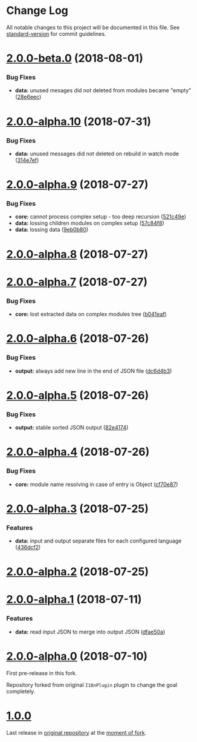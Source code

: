 # Change Log

All notable changes to this project will be documented in this file. See [standard-version](https://github.com/conventional-changelog/standard-version) for commit guidelines.

<a name="2.0.0-beta.0"></a>
# [2.0.0-beta.0](https://github.com/vovan-ve/i18n-yii-extract-webpack-plugin/compare/v2.0.0-alpha.10...v2.0.0-beta.0) (2018-08-01)


### Bug Fixes

* **data:** unused mesages did not deleted from modules became "empty" ([28e6eec](https://github.com/vovan-ve/i18n-yii-extract-webpack-plugin/commit/28e6eec))



<a name="2.0.0-alpha.10"></a>
# [2.0.0-alpha.10](https://github.com/vovan-ve/i18n-yii-extract-webpack-plugin/compare/v2.0.0-alpha.9...v2.0.0-alpha.10) (2018-07-31)


### Bug Fixes

* **data:** unused messages did not deleted on rebuild in watch mode ([314e7ef](https://github.com/vovan-ve/i18n-yii-extract-webpack-plugin/commit/314e7ef))



<a name="2.0.0-alpha.9"></a>
# [2.0.0-alpha.9](https://github.com/vovan-ve/i18n-yii-extract-webpack-plugin/compare/v2.0.0-alpha.8...v2.0.0-alpha.9) (2018-07-27)


### Bug Fixes

* **core:** cannot process complex setup - too deep recursion ([521c49e](https://github.com/vovan-ve/i18n-yii-extract-webpack-plugin/commit/521c49e))
* **data:** lossing children modules on complex setup ([57c84f8](https://github.com/vovan-ve/i18n-yii-extract-webpack-plugin/commit/57c84f8))
* **data:** lossing data ([9eb0b80](https://github.com/vovan-ve/i18n-yii-extract-webpack-plugin/commit/9eb0b80))



<a name="2.0.0-alpha.8"></a>
# [2.0.0-alpha.8](https://github.com/vovan-ve/i18n-yii-extract-webpack-plugin/compare/v2.0.0-alpha.7...v2.0.0-alpha.8) (2018-07-27)



<a name="2.0.0-alpha.7"></a>
# [2.0.0-alpha.7](https://github.com/vovan-ve/i18n-yii-extract-webpack-plugin/compare/v2.0.0-alpha.6...v2.0.0-alpha.7) (2018-07-27)


### Bug Fixes

* **core:** lost extracted data on complex modules tree ([b041eaf](https://github.com/vovan-ve/i18n-yii-extract-webpack-plugin/commit/b041eaf))



<a name="2.0.0-alpha.6"></a>
# [2.0.0-alpha.6](https://github.com/vovan-ve/i18n-yii-extract-webpack-plugin/compare/v2.0.0-alpha.5...v2.0.0-alpha.6) (2018-07-26)


### Bug Fixes

* **output:** always add new line in the end of JSON file ([dc6d4b3](https://github.com/vovan-ve/i18n-yii-extract-webpack-plugin/commit/dc6d4b3))



<a name="2.0.0-alpha.5"></a>
# [2.0.0-alpha.5](https://github.com/vovan-ve/i18n-yii-extract-webpack-plugin/compare/v2.0.0-alpha.4...v2.0.0-alpha.5) (2018-07-26)


### Bug Fixes

* **output:** stable sorted JSON output ([82e4174](https://github.com/vovan-ve/i18n-yii-extract-webpack-plugin/commit/82e4174))



<a name="2.0.0-alpha.4"></a>
# [2.0.0-alpha.4](https://github.com/vovan-ve/i18n-yii-extract-webpack-plugin/compare/v2.0.0-alpha.3...v2.0.0-alpha.4) (2018-07-26)


### Bug Fixes

* **core:** module name resolving in case of entry is Object ([cf70e87](https://github.com/vovan-ve/i18n-yii-extract-webpack-plugin/commit/cf70e87))



<a name="2.0.0-alpha.3"></a>
# [2.0.0-alpha.3](https://github.com/vovan-ve/i18n-yii-extract-webpack-plugin/compare/v2.0.0-alpha.2...v2.0.0-alpha.3) (2018-07-25)


### Features

* **data:** input and output separate files for each configured language ([436dcf2](https://github.com/vovan-ve/i18n-yii-extract-webpack-plugin/commit/436dcf2))



<a name="2.0.0-alpha.2"></a>
# [2.0.0-alpha.2](https://github.com/vovan-ve/i18n-yii-extract-webpack-plugin/compare/v2.0.0-alpha.1...v2.0.0-alpha.2) (2018-07-25)



<a name="2.0.0-alpha.1"></a>
# [2.0.0-alpha.1](https://github.com/vovan-ve/i18n-yii-extract-webpack-plugin/compare/v2.0.0-alpha.0...v2.0.0-alpha.1) (2018-07-11)


### Features

* **data:** read input JSON to merge into output JSON ([dfae50a](https://github.com/vovan-ve/i18n-yii-extract-webpack-plugin/commit/dfae50a))



<a name="2.0.0-alpha.0"></a>
# [2.0.0-alpha.0](https://github.com/vovan-ve/i18n-yii-extract-webpack-plugin/compare/v1.0.0...v2.0.0-alpha.0) (2018-07-10)


First pre-release in this fork.

Repository forked from original `I18nPlugin` plugin to change the goal completely.


<a name="1.0.0"></a>
# [1.0.0](https://github.com/webpack-contrib/i18n-webpack-plugin/tree/v1.0.0)


Last release in [original repository](https://github.com/webpack-contrib/i18n-webpack-plugin)
at the [moment of fork](https://github.com/webpack-contrib/i18n-webpack-plugin/commit/8a51991b5b9d7c0dd952c7470a51f0a2ac4049c1).
